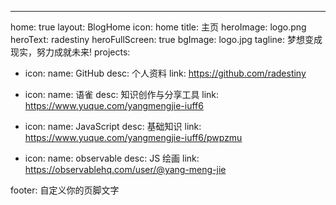 ---
home: true
layout: BlogHome
icon: home
title: 主页
heroImage: logo.png
heroText: radestiny
heroFullScreen: true
bgImage: logo.jpg
tagline: 梦想变成现实，努力成就未来!
projects:
  - icon: 
    name: GitHub
    desc: 个人资料
    link: https://github.com/radestiny

  - icon: 
    name: 语雀
    desc: 知识创作与分享工具
    link: https://www.yuque.com/yangmengjie-iuff6

  - icon: 
    name: JavaScript
    desc: 基础知识
    link: https://www.yuque.com/yangmengjie-iuff6/pwpzmu
    
  - icon: 
    name: observable
    desc: JS 绘画
    link: https://observablehq.com/user/@yang-meng-jie

footer: 自定义你的页脚文字